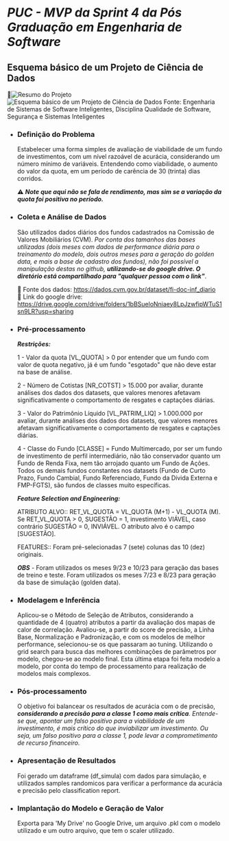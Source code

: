 # ***PUC - MVP da Sprint 4 da Pós Graduação em Engenharia de Software***
## Esquema básico de um Projeto de Ciência de Dados
👣![Resumo do Projeto](https://github.com/users/Moriblo/projects/7)
![Esquema básico de um Projeto de Ciência de Dados](https://github.com/Moriblo/PUC_EngSoft_MVP4/blob/main/images/Esquema%20B%C3%A1sico%20de%20um%20Projeto%20de%20Ci%C3%AAncia%20de%20Dados.png)
Fonte: Engenharia de Sistemas de Software Inteligentes, 
Disciplina Qualidade de Software, Segurança e Sistemas Inteligentes

* ### Definição do Problema
  Estabelecer uma forma simples de avaliação de viabilidade de um fundo de investimentos, com um nível razoável de acurácia, considerando um número mínimo de variáveis. Entendendo como viabilidade, o aumento do valor da quota, em um período de carência de 30 (trinta) dias corridos.

  :warning: ***Note que aqui não se fala de rendimento, mas sim se a variação da quota foi positiva no período.***

* ### Coleta e Análise de Dados
  São utilizados dados diários dos fundos cadastrados na Comissão de Valores Mobiliários (CVM). _Por conta dos tamanhos das bases utilizadas (dois meses com dados de performance diária para o treinamento do modelo, dois outros meses para a geração do golden data, e mais a base de cadastro dos fundos), não foi possível a manipulação destas no github, **utilizando-se do google drive. O diretório está compartilhado para "qualquer pessoa com o link"**_.

  🔗 Fonte dos dados: https://dados.cvm.gov.br/dataset/fi-doc-inf_diario <br>
  🔗 Link do google drive: https://drive.google.com/drive/folders/1bBSueloNniaey8LpJzwfipWTuS1sn9LR?usp=sharing

* ### Pré-processamento
  ***Restrições:***
  
  1 - Valor da quota [VL_QUOTA] > 0 por entender que um fundo com valor de quota negativo, já é um fundo "esgotado" que não deve estar na base de análise.

  2 - Número de Cotistas [NR_COTST] > 15.000 por avaliar, durante análises dos dados dos datasets, que valores menores afetavam significativamente o comportamento de resgates e captações diárias.

  3 - Valor do Patrimônio Líquido [VL_PATRIM_LIQ] > 1.000.000 por avaliar, durante análises dos dados dos datasets, que valores menores afetavam significativamente o comportamento de resgates e captações diárias.

  4 - Classe do Fundo [CLASSE] = Fundo Multimercado, por ser um fundo de investimento de perfil intermediário, não tão conservador quanto um Fundo de Renda Fixa, nem tão arrojado quanto um Fundo de Ações. Todos os demais fundos constantes nos datasets (Fundo de Curto Prazo, Fundo Cambial, Fundo Referenciado, Fundo da Dívida Externa e FMP-FGTS), são fundos de classes muito específicas.

  ***Feature Selection and Engineering:***
  
  ATRIBUTO ALVO:: RET_VL_QUOTA = VL_QUOTA (M+1) - VL_QUOTA (M). Se RET_VL_QUOTA > 0, SUGESTÃO = 1, investimento VIÁVEL, caso contrário SUGESTÃO = 0, INVIÁVEL. O atributo alvo é o campo [SUGESTÃO].

  FEATURES:: Foram pré-selecionadas 7 (sete) colunas das 10 (dez) originais.

  ***OBS*** - Foram utilizados os meses 9/23 e 10/23 para geração das bases de treino e teste. Foram utilizados os meses 7/23 e 8/23 para geração da base de simulação (golden data).

* ### Modelagem e Inferência
  Aplicou-se o Método de Seleção de Atributos, considerando a quantidade de 4 (quatro) atributos a partir da avaliação dos mapas de calor de correlação. Avaliou-se, a partir do score de precisão, a Linha Base, Normalização e Padronização, e com os modelos de melhor performance, selecionou-se os que passaram ao tuning. Utilizando o grid search para busca das melhores combinações de parâmetros por modelo, chegou-se ao modelo final. Esta última etapa foi feita modelo a modelo, por conta do tempo de processamento para realização de modelos mais complexos.
  
* ### Pós-processamento
  O objetivo foi balancear os resultados de acurácia com o de precisão, ***considerando a precisão para a classe 1 como mais crítica***. _Entende-se que, apontar um falso positivo para a viabilidade de um investimento, é mais crítico do que inviabilizar um investimento. Ou seja, um falso positivo para a classe 1, pode levar a comprometimento de recurso financeiro._
  
* ### Apresentação de Resultados
  Foi gerado um dataframe (df_simula) com dados para simulação, e utilizados samples randomicos para verificar a performance da acurácia e precisão pelo classification report.
  
* ### Implantação do Modelo e Geração de Valor
  Exporta para 'My Drive' no Google Drive,  um arquivo .pkl com o modelo utilizado e um outro arquivo, que tem o scaler utilizado.
